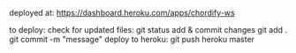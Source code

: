 deployed at: https://dashboard.heroku.com/apps/chordify-ws

to deploy:
check for updated files: git status
add & commit changes git add . git commit -m "message"
deploy to heroku: git push heroku master
